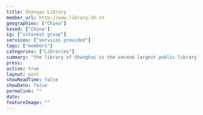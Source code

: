 ```yaml
---
title: Shangai Library
member_url: http://www.library.sh.cn
geographies: ["China"]
based: ["China"]
ig: ["interest group"] 
services: ["services provided"] 
tags: ["members"]
categories: ["Libraries"]
summary: "the library of Shanghai is the second largest public library in China."
press:
active: true
layout: post
showReadTime: false
showDate: false
permalink: ""
date: 
featureImage: ""
---
```

